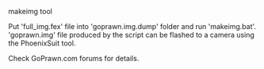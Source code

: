 makeimg tool

Put 'full_img.fex' file into 'goprawn.img.dump' folder and run 'makeimg.bat'.
'goprawn.img' file produced by the script can be flashed to a camera using
the PhoenixSuit tool.

Check GoPrawn.com forums for details.
